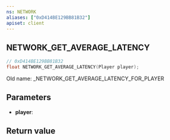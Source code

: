 ```yaml
---
ns: NETWORK
aliases: ["0xD414BE129BB81B32"]
apiset: client
---
```

## NETWORK_GET_AVERAGE_LATENCY

```c
// 0xD414BE129BB81B32
float NETWORK_GET_AVERAGE_LATENCY(Player player);
```

Old name: _NETWORK_GET_AVERAGE_LATENCY_FOR_PLAYER

## Parameters
* **player**:

## Return value